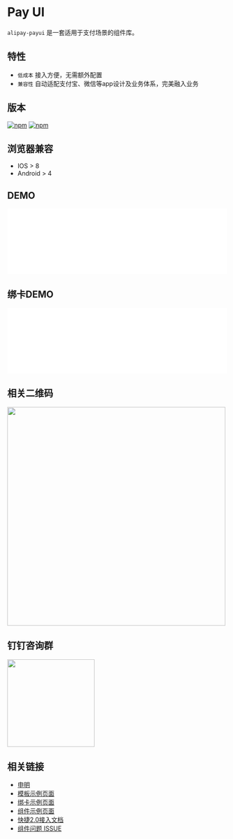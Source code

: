 # Pay UI

`alipay-payui` 是一套适用于支付场景的组件库。

## 特性

- `低成本` 接入方便，无需额外配置
- `兼容性` 自动适配支付宝、微信等app设计及业务体系，完美融入业务

## 版本

[![npm](https://img.shields.io/npm/v/alipay-payui.svg?style=flat-square)](https://www.npmjs.com/package/alipay-payui)
[![npm](https://img.shields.io/npm/dt/alipay-payui.svg?style=flat-square)](https://www.npmjs.com/package/alipay-payui)

## 浏览器兼容

- IOS > 8
- Android > 4

## DEMO

<div class="demo-wrapper">
    <div class="demo">
        <iframe id="iframedemopage" src="iframedemo/index.html" frameborder="0" width="100%"></iframe>
        <div class="place-bar"></div>
    </div>
</div>

## 绑卡DEMO

<div class="demo-wrapper">
    <div class="demo">
        <iframe id="iframedemopage" src="carddemo/index.html" frameborder="0" width="100%"></iframe>
        <div class="place-bar"></div>
    </div>
</div>

## 相关二维码

<img src="https://gw.alipayobjects.com/mdn/rms_349abe/afts/img/A*Zi-ZQrOBlUoAAAAAAAAAAAAAARQnAQ" width="500px" />

## 钉钉咨询群

<img src="https://gw.alipayobjects.com/mdn/rms_349abe/afts/img/A*t5CmTYMKyJsAAAAAAAAAAAAAARQnAQ" width="200px" />

## 相关链接

- [申明](/disclaimer)
- [模板示例页面](https://render.alipay.com/p/w/pay-ui/iframedemo/index.html)
- [绑卡示例页面](https://render.alipay.com/p/w/pay-ui/carddemo/index.html)
- [组件示例页面](https://render.alipay.com/p/w/pay-ui/demo/index.html)
- [快捷2.0接入文档](https://www.yuque.com/zero1zx/gt97xs)
- [组件问题 ISSUE](/faq?id=组件使用遇到问题？)
